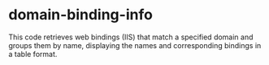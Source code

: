 # domain-binding-info
This code retrieves web bindings (IIS) that match a specified domain and groups them by name, displaying the names and corresponding bindings in a table format.
